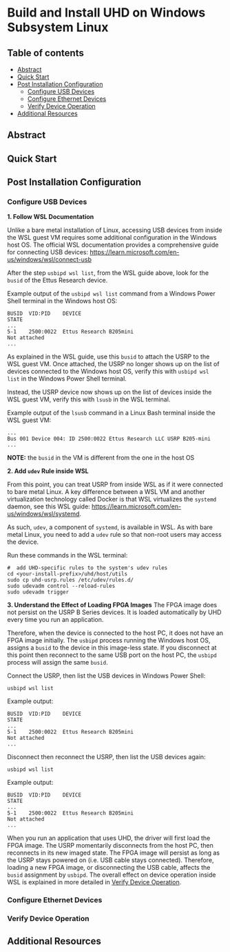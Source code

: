 # Build and Install UHD on Windows Subsystem Linux

## Table of contents

- [Abstract](#abstract)
- [Quick Start](#quick-start)
- [Post Installation Configuration](#post-installation-configuration)
    - [Configure USB Devices](#configure-usb-devices)
    - [Configure Ethernet Devices](#configure-ethernet-devices)
    - [Verify Device Operation](#verify-device-operation)
- [Additional Resources](#additional-resources)

## Abstract

## Quick Start

## Post Installation Configuration

### Configure USB Devices

**1. Follow WSL Documentation**

Unlike a bare metal installation of Linux, accessing USB devices from inside the WSL guest VM requires some
additional configuration in the Windows host OS. The official WSL documentation provides a comprehensive guide for 
connecting USB devices:
https://learn.microsoft.com/en-us/windows/wsl/connect-usb

After the step ``usbipd wsl list``, from the WSL guide above, look for the ``busid`` of the Ettus Research 
device.

Example output of the ``usbipd wsl list`` command from a Windows Power Shell terminal in the Windows host OS:
```shell
BUSID  VID:PID    DEVICE                                                        STATE
...
5-1    2500:0022  Ettus Research B205mini                                       Not attached
...
```

As explained in the WSL guide, use this ``busid`` to attach the USRP to the WSL guest VM. Once attached, the 
USRP no longer shows up on the list of devices connected to the Windows host OS, verify this with ``usbipd wsl 
list`` in the Windows Power Shell terminal. 

Instead, the USRP device now shows up on the list of devices inside the WSL 
guest VM, verify this with 
``lsusb`` in the WSL terminal.

Example output of the ``lsusb`` command in a Linux Bash terminal inside the WSL guest VM:

```shell
...
Bus 001 Device 004: ID 2500:0022 Ettus Research LLC USRP B205-mini
...
```
**NOTE:** the ``busid`` in the VM is different from the one in the host OS

**2. Add ``udev`` Rule inside WSL**

From this point, you can treat USRP from inside WSL as if it were connected to bare metal Linux. A key difference 
between a WSL VM and another virtualization technology called Docker is that WSL virtualizes the ``systemd`` 
daemon, see this WSL guide: https://learn.microsoft.com/en-us/windows/wsl/systemd. 

As such, ``udev``, a component of 
``systemd``, is available in WSL. As with bare metal Linux, you need to add a ``udev`` rule so that non-root users 
may access the device.

Run these commands in the WSL terminal:
```shell
#  add UHD-specific rules to the system's udev rules
cd <your-install-prefix>/uhd/host/utils
sudo cp uhd-usrp.rules /etc/udev/rules.d/
sudo udevadm control --reload-rules
sudo udevadm trigger
```
**3. Understand the Effect of Loading FPGA Images**
The FPGA image does not persist on the USRP B Series devices. It is loaded automatically by UHD every time you run 
an application. 

Therefore, when the device is connected to the host PC, it does not have an FPGA image initially. The ``usbipd`` 
process running the Windows host OS, assigns a ``busid`` to the device in this image-less state. If you disconnect 
at this point then reconnect to the same USB port on the host PC, the ``usbipd`` process will assign the same ``busid``.

Connect the USRP, then list the USB devices in Windows Power Shell:
```shell
usbipd wsl list
```
Example output:
```shell
BUSID  VID:PID    DEVICE                                                        STATE
...
5-1    2500:0022  Ettus Research B205mini                                       Not attached
...
```
Disconnect then reconnect the USRP, then list the USB devices again:
```shell
usbipd wsl list
```
Example output:
```shell
BUSID  VID:PID    DEVICE                                                        STATE
...
5-1    2500:0022  Ettus Research B205mini                                       Not attached
...
```

When you run an application that uses UHD, the driver will first load the FPGA image. The USRP momentarily 
disconnects from the host PC, then reconnects in its new imaged state. The FPGA image will persist as long as the 
USRP stays powered on (i.e. USB cable stays connected). Therefore, loading a new FPGA image, 
or disconnecting the USB cable, affects the ``busid`` assignment by ``usbipd``. The overall effect on device 
operation inside WSL is explained in more detailed in [Verify Device Operation](#verify-device-operation).


### Configure Ethernet Devices

### Verify Device Operation

## Additional Resources

